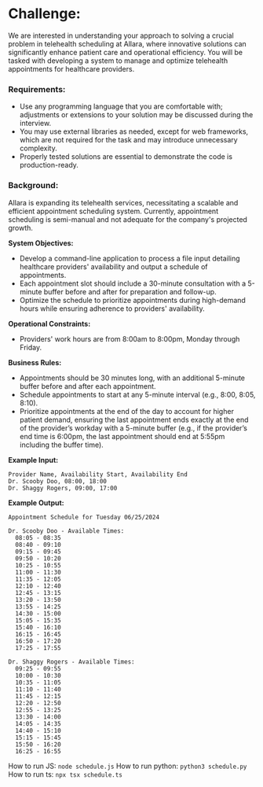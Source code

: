 # **Challenge:**

We are interested in understanding your approach to solving a crucial problem in telehealth scheduling at Allara, where innovative solutions can significantly enhance patient care and operational efficiency. You will be tasked with developing a system to manage and optimize telehealth appointments for healthcare providers.

### **Requirements:**

- Use any programming language that you are comfortable with; adjustments or extensions to your solution may be discussed during the interview. 
- You may use external libraries as needed, except for web frameworks, which are not required for the task and may introduce unnecessary complexity.
- Properly tested solutions are essential to demonstrate the code is production-ready.

### Background:

Allara is expanding its telehealth services, necessitating a scalable and efficient appointment scheduling system. Currently, appointment scheduling is semi-manual and not adequate for the company's projected growth.

**System Objectives:**

- Develop a command-line application to process a file input detailing healthcare providers' availability and output a schedule of appointments.
- Each appointment slot should include a 30-minute consultation with a 5-minute buffer before and after for preparation and follow-up.
- Optimize the schedule to prioritize appointments during high-demand hours while ensuring adherence to providers' availability.

**Operational Constraints:**

- Providers' work hours are from 8:00am to 8:00pm, Monday through Friday.

**Business Rules:**

- Appointments should be 30 minutes long, with an additional 5-minute buffer before and after each appointment.
- Schedule appointments to start at any 5-minute interval (e.g., 8:00, 8:05, 8:10).
- Prioritize appointments at the end of the day to account for higher patient demand, ensuring the last appointment ends exactly at the end of the provider’s workday with a 5-minute buffer (e.g., if the provider’s end time is 6:00pm, the last appointment should end at 5:55pm including the buffer time).

**Example Input:**
```
Provider Name, Availability Start, Availability End
Dr. Scooby Doo, 08:00, 18:00
Dr. Shaggy Rogers, 09:00, 17:00
```
**Example Output:**

```
Appointment Schedule for Tuesday 06/25/2024

Dr. Scooby Doo - Available Times:
  08:05 - 08:35
  08:40 - 09:10
  09:15 - 09:45
  09:50 - 10:20
  10:25 - 10:55
  11:00 - 11:30
  11:35 - 12:05
  12:10 - 12:40
  12:45 - 13:15
  13:20 - 13:50
  13:55 - 14:25
  14:30 - 15:00
  15:05 - 15:35
  15:40 - 16:10
  16:15 - 16:45
  16:50 - 17:20
  17:25 - 17:55

Dr. Shaggy Rogers - Available Times:
  09:25 - 09:55
  10:00 - 10:30
  10:35 - 11:05
  11:10 - 11:40
  11:45 - 12:15
  12:20 - 12:50
  12:55 - 13:25
  13:30 - 14:00
  14:05 - 14:35
  14:40 - 15:10
  15:15 - 15:45
  15:50 - 16:20
  16:25 - 16:55
```

How to run JS: `node schedule.js`
How to run python: `python3 schedule.py` 
How to run ts: `npx tsx schedule.ts`
